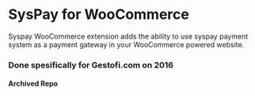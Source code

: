 # SysPay for WooCommerce

Syspay WooCommerce extension adds the ability to use syspay payment system as a payment gateway in your  WooCommerce powered website.

### Done spesifically for Gestofi.com on 2016
#### Archived Repo
